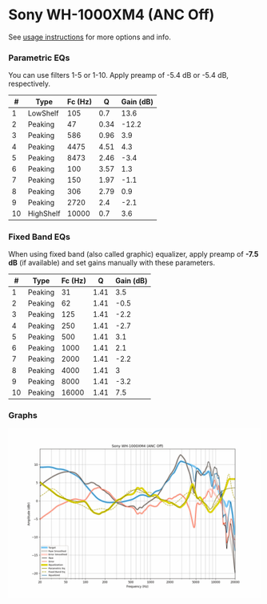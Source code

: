 # Sony WH-1000XM4 (ANC Off)
See [usage instructions](https://github.com/jaakkopasanen/AutoEq#usage) for more options and info.

### Parametric EQs
You can use filters 1-5 or 1-10. Apply preamp of -5.4 dB or -5.4 dB, respectively.

|   # | Type      |   Fc (Hz) |    Q |   Gain (dB) |
|-----|-----------|-----------|------|-------------|
|   1 | LowShelf  |       105 | 0.7  |        13.6 |
|   2 | Peaking   |        47 | 0.34 |       -12.2 |
|   3 | Peaking   |       586 | 0.96 |         3.9 |
|   4 | Peaking   |      4475 | 4.51 |         4.3 |
|   5 | Peaking   |      8473 | 2.46 |        -3.4 |
|   6 | Peaking   |       100 | 3.57 |         1.3 |
|   7 | Peaking   |       150 | 1.97 |        -1.1 |
|   8 | Peaking   |       306 | 2.79 |         0.9 |
|   9 | Peaking   |      2720 | 2.4  |        -2.1 |
|  10 | HighShelf |     10000 | 0.7  |         3.6 |

### Fixed Band EQs
When using fixed band (also called graphic) equalizer, apply preamp of **-7.5 dB** (if available) and set gains manually with these parameters.

|   # | Type    |   Fc (Hz) |    Q |   Gain (dB) |
|-----|---------|-----------|------|-------------|
|   1 | Peaking |        31 | 1.41 |         3.5 |
|   2 | Peaking |        62 | 1.41 |        -0.5 |
|   3 | Peaking |       125 | 1.41 |        -2.2 |
|   4 | Peaking |       250 | 1.41 |        -2.7 |
|   5 | Peaking |       500 | 1.41 |         3.1 |
|   6 | Peaking |      1000 | 1.41 |         2.1 |
|   7 | Peaking |      2000 | 1.41 |        -2.2 |
|   8 | Peaking |      4000 | 1.41 |         3   |
|   9 | Peaking |      8000 | 1.41 |        -3.2 |
|  10 | Peaking |     16000 | 1.41 |         7.5 |

### Graphs
![](./Sony%20WH-1000XM4%20(ANC%20Off).png)
